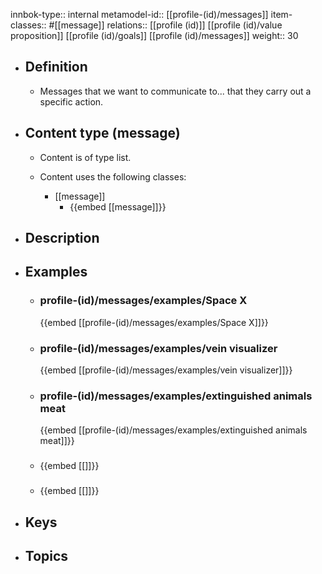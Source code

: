 innbok-type:: internal
metamodel-id:: [[profile-(id)/messages]]
item-classes:: #[[message]]
relations:: [[profile (id)]] [[profile (id)/value proposition]] [[profile (id)/goals]] [[profile (id)/messages]]
weight:: 30

- ## Definition
  - Messages that we want to communicate to... that they carry out a specific action.
- ## Content type (message)
  - Content is of type list.
  
  - Content uses the following classes:
    - [[message]]
      - {{embed [[message]]}}
  
- ## Description
- ## Examples
  - ### profile-(id)/messages/examples/Space X
    {{embed [[profile-(id)/messages/examples/Space X]]}}
  - ### profile-(id)/messages/examples/vein visualizer
    {{embed [[profile-(id)/messages/examples/vein visualizer]]}}
  - ### profile-(id)/messages/examples/extinguished animals meat
    {{embed [[profile-(id)/messages/examples/extinguished animals meat]]}}
  - ### 
    {{embed [[]]}}
  - ### 
    {{embed [[]]}}
  
- ## Keys
  
- ## Topics
  

